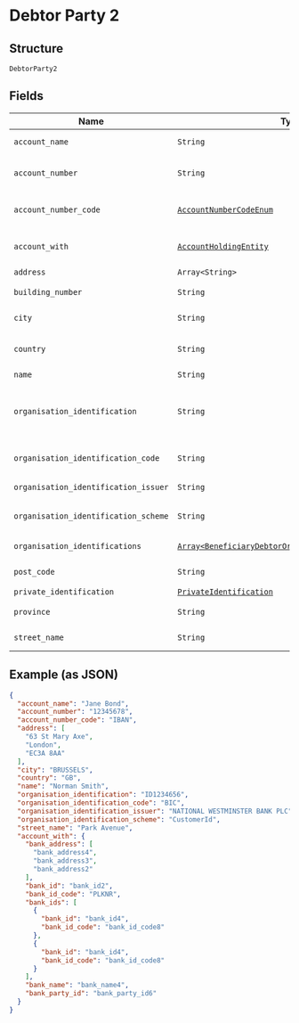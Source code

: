 
# Debtor Party 2

## Structure

`DebtorParty2`

## Fields

| Name | Type | Tags | Description |
|  --- | --- | --- | --- |
| `account_name` | `String` | Optional | Name of debtor as given with account |
| `account_number` | `String` | Optional | Debtor account number. Allows upper case and numeric characters. |
| `account_number_code` | [`AccountNumberCodeEnum`](../../doc/models/account-number-code-enum.md) | Optional | The type of identification given at `account_number` attribute |
| `account_with` | [`AccountHoldingEntity`](../../doc/models/account-holding-entity.md) | Optional | Information about the financial institution servicing the account. |
| `address` | `Array<String>` | Optional | Debtor address |
| `building_number` | `String` | Optional | Building number of the Debtor address |
| `city` | `String` | Optional | City/Town of the Debtor address |
| `country` | `String` | Optional | Country of debtor address. ISO 3166 format country code" |
| `name` | `String` | Optional | Debtor name |
| `organisation_identification` | `String` | Optional | Organisation identification of a beneficiary, used in the case that the beneficiary is an organisation and not a private person |
| `organisation_identification_code` | `String` | Optional | The code that specifies the type of `organisation_identification` |
| `organisation_identification_issuer` | `String` | Optional | Issuer of the `organisation_identification` |
| `organisation_identification_scheme` | `String` | Optional | The code that specifies the scheme of `organisation_identification` |
| `organisation_identifications` | [`Array<BeneficiaryDebtorOrganisationIdentification>`](../../doc/models/beneficiary-debtor-organisation-identification.md) | Optional | Array for additional ID(s) of ultimate organisation |
| `post_code` | `String` | Optional | Post code of the Debtor address |
| `private_identification` | [`PrivateIdentification`](../../doc/models/private-identification.md) | Optional | - |
| `province` | `String` | Optional | Province of the Debtor address |
| `street_name` | `String` | Optional | Street name of the Debtor address |

## Example (as JSON)

```json
{
  "account_name": "Jane Bond",
  "account_number": "12345678",
  "account_number_code": "IBAN",
  "address": [
    "63 St Mary Axe",
    "London",
    "EC3A 8AA"
  ],
  "city": "BRUSSELS",
  "country": "GB",
  "name": "Norman Smith",
  "organisation_identification": "ID1234656",
  "organisation_identification_code": "BIC",
  "organisation_identification_issuer": "NATIONAL WESTMINSTER BANK PLC",
  "organisation_identification_scheme": "CustomerId",
  "street_name": "Park Avenue",
  "account_with": {
    "bank_address": [
      "bank_address4",
      "bank_address3",
      "bank_address2"
    ],
    "bank_id": "bank_id2",
    "bank_id_code": "PLKNR",
    "bank_ids": [
      {
        "bank_id": "bank_id4",
        "bank_id_code": "bank_id_code8"
      },
      {
        "bank_id": "bank_id4",
        "bank_id_code": "bank_id_code8"
      }
    ],
    "bank_name": "bank_name4",
    "bank_party_id": "bank_party_id6"
  }
}
```


